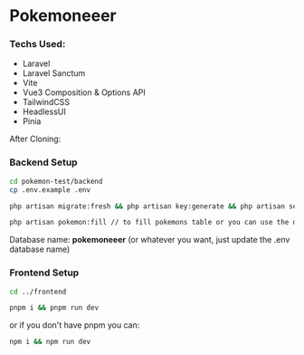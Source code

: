 # Pokemoneeer

### Techs Used:
- Laravel
- Laravel Sanctum
- Vite
- Vue3 Composition & Options API
- TailwindCSS
- HeadlessUI
- Pinia

After Cloning: 

### Backend Setup

```bash
cd pokemon-test/backend
cp .env.example .env

php artisan migrate:fresh && php artisan key:generate && php artisan serve

php artisan pokemon:fill // to fill pokemons table or you can use the db inside /backend. (pokemon.sql)
```
Database name: <b>pokemoneeer</b> (or whatever you want, just update the .env database name)

### Frontend Setup

```bash
cd ../frontend

pnpm i && pnpm run dev
```
or if you don't have pnpm you can:

```bash
npm i && npm run dev
```
